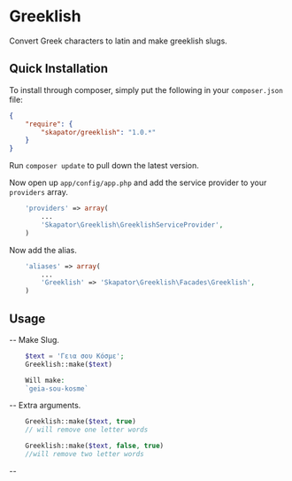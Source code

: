 # Greeklish

Convert Greek characters to latin and make greeklish slugs.

## Quick Installation

To install through composer, simply put the following in your `composer.json` file:

```json
{
	"require": {
		"skapator/greeklish": "1.0.*"
	}
}
```

Run `composer update` to pull down the latest version.

Now open up `app/config/app.php` and add the service provider to your `providers` array.

```php
    'providers' => array(
        ...
        'Skapator\Greeklish\GreeklishServiceProvider',
    )
```

Now add the alias.

```php
    'aliases' => array(
        ...
        'Greeklish' => 'Skapator\Greeklish\Facades\Greeklish',
    )
```


## Usage

-- Make Slug.

```php
    $text = 'Γεια σου Κόσμε';
    Greeklish::make($text)

    Will make:
    `geia-sou-kosme`
```


-- Extra arguments.

```php
    Greeklish::make($text, true)
    // will remove one letter words

    Greeklish::make($text, false, true)
    //will remove two letter words
```

--
